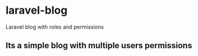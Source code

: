 # laravel-blog
Laravel blog with roles and permissions 
## Its a simple blog with multiple users permissions
